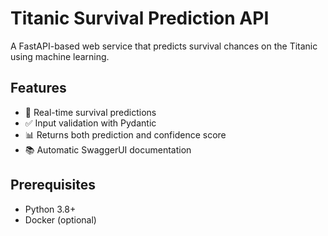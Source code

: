 # Titanic Survival Prediction API

A FastAPI-based web service that predicts survival chances on the Titanic using machine learning.

## Features

- 🚀 Real-time survival predictions
- ✅ Input validation with Pydantic
- 📊 Returns both prediction and confidence score
- 📚 Automatic SwaggerUI documentation

## Prerequisites

- Python 3.8+
- Docker (optional)



   